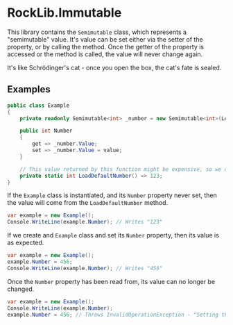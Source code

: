 # RockLib.Immutable

This library contains the `Semimutable` class, which represents a "semimutable" value. It's value can be set either via the setter of the <see cref="Value"/> property, or by calling the <see cref="SetValue"/> method. Once the getter of the <see cref="Value"/> property is accessed or the <see cref="LockValue"/> method is called, the value will never change again.

It's like Schrödinger's cat - once you open the box, the cat's fate is sealed.

## Examples

```csharp
public class Example
{
    private readonly Semimutable<int> _number = new Semimutable<int>(LoadDefaultNumber);

    public int Number
    {
        get => _number.Value;
        set => _number.Value = value;
    }

    // This value returned by this function might be expensive, so we don't want to execute it unless necessary.
    private static int LoadDefaultNumber() => 123;
}
```

If the `Example` class is instantiated, and its `Number` property never set, then the value will come from the `LoadDefaultNumber` method.

```csharp
var example = new Example();
Console.WriteLine(example.Number); // Writes "123"
```

If we create and `Example` class and set its `Number` property, then its value is as expected.

```csharp
var example = new Example();
example.Number = 456;
Console.WriteLine(example.Number); // Writes "456"
```

Once the `Number` property has been read from, its value can no longer be changed.

```csharp
var example = new Example();
Console.WriteLine(example.Number);
example.Number = 456; // Throws InvalidOperationException - "Setting the value of a Semimutable object is not permitted after it has been locked."
```
